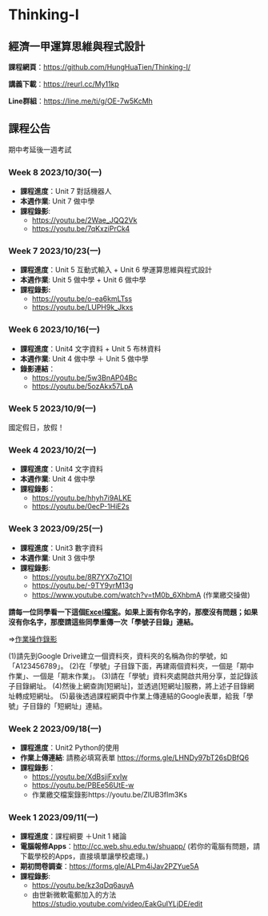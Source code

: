 # Thinking-I

## 經濟一甲運算思維與程式設計

**課程網頁**：https://github.com/HungHuaTien/Thinking-I/

**講義下載**：https://reurl.cc/My11kp

**Line群組**：https://line.me/ti/g/OE-7w5KcMh


## 課程公告

期中考延後一週考試

### Week 8 2023/10/30(一)

- **課程進度**：Unit 7 對話機器人 
- **本週作業**: Unit 7 做中學
- **課程錄影**:
  - https://youtu.be/2Wae_JQQ2Vk
  - https://youtu.be/7qKxziPrCk4

### Week 7 2023/10/23(一)
- **課程進度**：Unit 5 互動式輸入 + Unit 6 學運算思維與程式設計 
- **本週作業**: Unit 5 做中學 + Unit 6 做中學
- **課程錄影:**
  - https://youtu.be/o-ea6kmLTss
  - https://youtu.be/LUPH9k_Jkxs


### Week 6 2023/10/16(一)
- **課程進度**：Unit4 文字資料 + Unit 5 布林資料 
- **本週作業**: Unit 4 做中學 ＋ Unit 5 做中學
- **錄影連結**：
  -  https://youtu.be/5w3BnAP04Bc
  -  https://youtu.be/5ozAkx57LpA

### Week 5 2023/10/9(一)
國定假日，放假！

### Week 4 2023/10/2(一)
- **課程進度**：Unit4 文字資料
- **本週作業**: Unit 4 做中學
- **課程錄影**：
  - https://youtu.be/hhyh7i9ALKE
  - https://youtu.be/0ecP-1HiE2s

### Week 3 2023/09/25(一)
- **課程進度**：Unit3 數字資料
- **本週作業**: Unit 3 做中學
- **課程錄影**:
  - https://youtu.be/8R7YX7oZ1OI
  - https://youtu.be/-9TY9yrM13g
  - https://www.youtube.com/watch?v=tM0b_6XhbmA (作業繳交操做)

**請每一位同學看一下這個[Excel檔案](https://reurl.cc/DoZYQQ)。如果上面有你名字的，那麼沒有問題；如果沒有你名字，那麼請這些同學重傳一次「學號子目錄」連結。**

=>[作業操作錄影](https://youtu.be/ZIUB3fIm3Ks)

(1)請先到Google Drive建立一個資料夾，資料夾的名稱為你的學號，如「A123456789」。
(2)在「學號」子目錄下面，再建兩個資料夾，一個是「期中作業」、一個是「期末作業」。
(3)請在「學號」資料夾處開啟共用分享，並記錄該子目錄網址。
(4)然後上網查詢[短網址]，並透過[短網址]服務，將上述子目錄網址轉成短網址。
(5)最後透過課程網頁中作業上傳連結的Google表單，給我「學號」子目錄的「短網址」連結。

### Week 2 2023/09/18(一)
- **課程進度**：Unit2 Python的使用
- **作業上傳連結**: 請務必填寫表單 https://forms.gle/LHNDy97bT26sDBfQ6
- **課程錄影**：
  -  https://youtu.be/XdBsjiFxvIw
  -  https://youtu.be/PBEe56UtE-w
  -  作業繳交檔案錄影https://youtu.be/ZIUB3fIm3Ks
    
### Week 1 2023/09/11(一)
- **課程進度**：課程綱要 ＋Unit 1 緒論
- **電腦報修Apps**：http://cc.web.shu.edu.tw/shuapp/ (若你的電腦有問題，請下載學校的Apps，直接填單讓學校處理。)
- **期初問卷調查**：https://forms.gle/ALPm4iJav2PZYue5A
- **課程錄影**:
  - https://youtu.be/kz3qDq6auyA
  - 由世新微軟電郵加入的方法   https://studio.youtube.com/video/EakGuIYLjDE/edit

